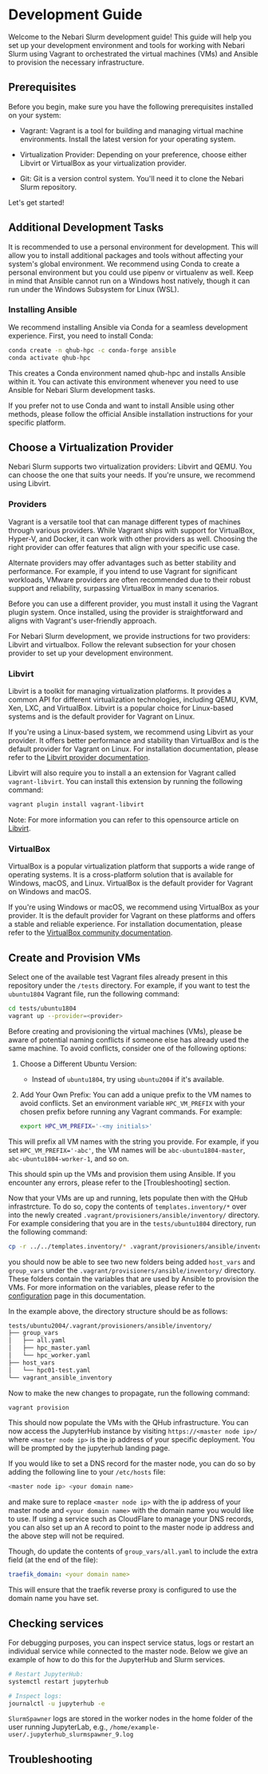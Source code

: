 # Development Guide

Welcome to the Nebari Slurm development guide! This guide will help you set up your development environment and tools for working with Nebari Slurm using Vagrant to orchestrated the virtual machines (VMs) and Ansible to provision the necessary infrastructure.

## Prerequisites

Before you begin, make sure you have the following prerequisites installed on your system:

- Vagrant: Vagrant is a tool for building and managing virtual machine environments. Install the latest version for your operating system.

- Virtualization Provider: Depending on your preference, choose either Libvirt or VirtualBox as your virtualization provider.

- Git: Git is a version control system. You'll need it to clone the Nebari Slurm repository.

Let's get started!

## Additional Development Tasks

It is recommended to use a personal environment for development. This will allow you to install additional packages and tools without affecting your system's global environment. We recommend using Conda to create a personal environment but you could use pipenv or virtualenv as well. Keep in mind that Ansible cannot run on a Windows host natively, though it can run under the Windows Subsystem for Linux (WSL).

### Installing Ansible

We recommend installing Ansible via Conda for a seamless development experience. First, you need to install Conda:

```bash
conda create -n qhub-hpc -c conda-forge ansible
conda activate qhub-hpc
```

This creates a Conda environment named qhub-hpc and installs Ansible within it. You can activate this environment whenever you need to use Ansible for Nebari Slurm development tasks.

If you prefer not to use Conda and want to install Ansible using other methods, please follow the official Ansible installation instructions for your specific platform.

## Choose a Virtualization Provider

Nebari Slurm supports two virtualization providers: Libvirt and QEMU. You can choose the one that suits your needs. If you're unsure, we recommend using Libvirt.

### Providers

Vagrant is a versatile tool that can manage different types of machines through various providers. While Vagrant ships with support for VirtualBox, Hyper-V, and Docker, it can work with other providers as well. Choosing the right provider can offer features that align with your specific use case.

Alternate providers may offer advantages such as better stability and performance. For example, if you intend to use Vagrant for significant workloads, VMware providers are often recommended due to their robust support and reliability, surpassing VirtualBox in many scenarios.

Before you can use a different provider, you must install it using the Vagrant plugin system. Once installed, using the provider is straightforward and aligns with Vagrant's user-friendly approach.

For Nebari Slurm development, we provide instructions for two providers: Libvirt and virtualbox. Follow the relevant subsection for your chosen provider to set up your development environment.

### Libvirt

Libvirt is a toolkit for managing virtualization platforms. It provides a common API for different virtualization technologies, including QEMU, KVM, Xen, LXC, and VirtualBox. Libvirt is a popular choice for Linux-based systems and is the default provider for Vagrant on Linux.

If you're using a Linux-based system, we recommend using Libvirt as your provider. It offers better performance and stability than VirtualBox and is the default provider for Vagrant on Linux. For installation documentation, please refer to the [Libvirt provider documentation](https://ubuntu.com/server/docs/virtualization-libvirt).

Libvirt will also require you to install a an extension for Vagrant called `vagrant-libvirt`. You can install this extension by running the following command:

```bash
vagrant plugin install vagrant-libvirt
```

Note: For more information you can refer to this opensource article on [Libvirt](https://opensource.com/article/21/10/vagrant-libvirt).

### VirtualBox

VirtualBox is a popular virtualization platform that supports a wide range of operating systems. It is a cross-platform solution that is available for Windows, macOS, and Linux. VirtualBox is the default provider for Vagrant on Windows and macOS.

If you're using Windows or macOS, we recommend using VirtualBox as your provider. It is the default provider for Vagrant on these platforms and offers a stable and reliable experience. For installation documentation, please refer to the [VirtualBox community documentation](https://help.ubuntu.com/community/VirtualBox/Installation).

## Create and Provision VMs

Select one of the available test Vagrant files already present in this repository under the `/tests` directory. For example, if you want to test the `ubuntu1804` Vagrant file, run the following command:

```bash
cd tests/ubuntu1804
vagrant up --provider=<provider>
```

Before creating and provisioning the virtual machines (VMs), please be aware of potential naming conflicts if someone else has already used the same machine. To avoid conflicts, consider one of the following options:

1. Choose a Different Ubuntu Version:

   - Instead of `ubuntu1804`, try using `ubuntu2004` if it's available.

2. Add Your Own Prefix:
   You can add a unique prefix to the VM names to avoid conflicts. Set an environment variable `HPC_VM_PREFIX` with your chosen prefix before running any Vagrant commands. For example:

   ```bash
   export HPC_VM_PREFIX='-<my initials>'
   ```

This will prefix all VM names with the string you provide. For example, if you set `HPC_VM_PREFIX='-abc'`, the VM names will be `abc-ubuntu1804-master`, `abc-ubuntu1804-worker-1`, and so on.

This should spin up the VMs and provision them using Ansible. If you encounter any errors, please refer to the [Troubleshooting] section.

Now that your VMs are up and running, lets populate then with the QHub infrastrcture. To do so, copy the contents of `templates.inventory/*` over into the newly created `.vagrant/provisioners/ansible/inventory/` directory. For example considering that you are in the `tests/ubuntu1804` directory, run the following command:

```bash
cp -r ../../templates.inventory/* .vagrant/provisioners/ansible/inventory/
```

you should now be able to see two new folders being added `host_vars` and `group_vars` under the `.vagrant/provisioners/ansible/inventory/` directory. These folders contain the variables that are used by Ansible to provision the VMs. For more information on the variables, please refer to the [configuration](./configuration.md) page in this documentation.

In the example above, the directory structure should be as follows:

```bash
tests/ubuntu2004/.vagrant/provisioners/ansible/inventory/
├── group_vars
│   ├── all.yaml
│   ├── hpc_master.yaml
│   └── hpc_worker.yaml
├── host_vars
│   └── hpc01-test.yaml
└── vagrant_ansible_inventory
```

Now to make the new changes to propagate, run the following command:

```bash
vagrant provision
```

This should now populate the VMs with the QHub infrastructure. You can now access the JupyterHub instance by visiting `https://<master node ip>/` where `<master node ip>` is the ip address of your specific deployment. You will be prompted by the jupyterhub landing page.

If you would like to set a DNS record for the master node, you can do so by adding the following line to your `/etc/hosts` file:

```bash
<master node ip> <your domain name>
```

and make sure to replace `<master node ip>` with the ip address of your master node and `<your domain name>` with the domain name you would like to use. If using a service such as CloudFlare to manage your DNS records, you can also set up an A record to point to the master node ip address and the above step will not be required.

Though, do update the contents of `group_vars/all.yaml` to include the extra field (at the end of the file):

```yaml
traefik_domain: <your domain name>
```

This will ensure that the traefik reverse proxy is configured to use the domain name you have set.

## Checking services

For debugging purposes, you can inspect service status, logs or restart an individual service while connected to the master node. Below we give an example of how to do this for the JupyterHub and Slurm services.

```bash
# Restart JupyterHub:
systemctl restart jupyterhub

# Inspect logs:
journalctl -u jupyterhub -e
```

`SlurmSpawner` logs are stored in the worker nodes in the home folder of the user running JupyterLab, e.g., `/home/example-user/.jupyterhub_slurmspawner_9.log`

## Troubleshooting
